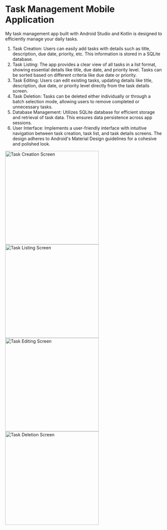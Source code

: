# Task Management Mobile Application
My task management app built with Android Studio and Kotlin is designed to efficiently manage your daily tasks.

1. Task Creation: Users can easily add tasks with details such as title, description, due date, priority, etc. This information is stored in a SQLite database.
2. Task Listing: The app provides a clear view of all tasks in a list format, showing essential details like title, due date, and priority level. Tasks can be sorted based on different criteria like due date or priority.
3. Task Editing: Users can edit existing tasks, updating details like title, description, due date, or priority level directly from the task details screen.
4. Task Deletion: Tasks can be deleted either individually or through a batch selection mode, allowing users to remove completed or unnecessary tasks.
5. Database Management: Utilizes SQLite database for efficient storage and retrieval of task data. This ensures data persistence across app sessions.
6. User Interface: Implements a user-friendly interface with intuitive navigation between task creation, task list, and task details screens. The design adheres to Android's Material Design guidelines for a cohesive and polished look.

<img src="https://github.com/RIVIKIRINI/Task-Management-Mobile-Application/assets/152923663/5223ea84-5359-406b-a30a-9603279dd073" width="300" alt="Task Creation Screen">
<img src="https://github.com/RIVIKIRINI/Task-Management-Mobile-Application/assets/152923663/128d97c9-aa74-417b-be23-38175a3bbb61" width="300" alt="Task Listing Screen">
<img src="https://github.com/RIVIKIRINI/Task-Management-Mobile-Application/assets/152923663/42c0c6bd-b8a8-44b2-a290-78e991319e50" width="300" alt="Task Editing Screen">
<img src="https://github.com/RIVIKIRINI/Task-Management-Mobile-Application/assets/152923663/eaf87487-4c4c-4afc-b3f2-b4817dd5d314" width="300" alt="Task Deletion Screen">
